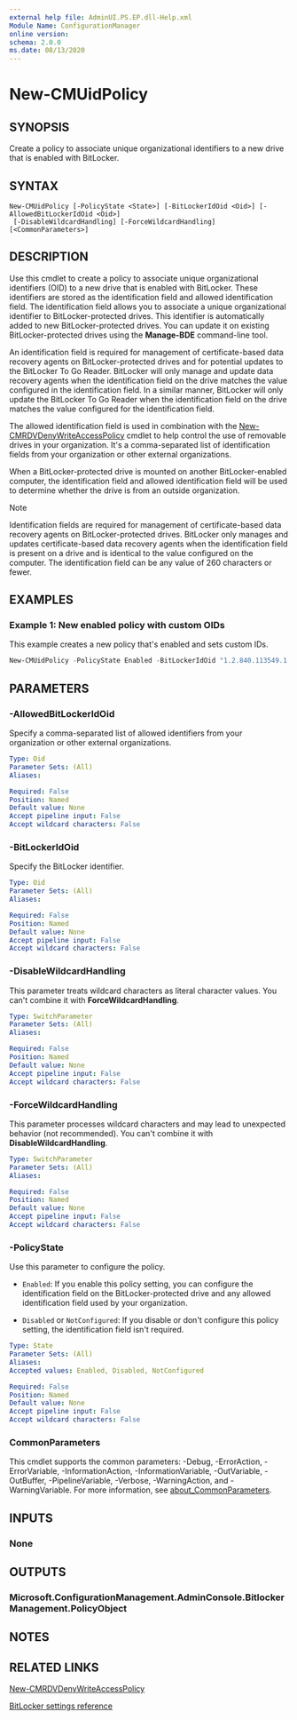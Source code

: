 ```yaml
---
external help file: AdminUI.PS.EP.dll-Help.xml
Module Name: ConfigurationManager
online version:
schema: 2.0.0
ms.date: 08/13/2020
---
```


# New-CMUidPolicy

## SYNOPSIS

Create a policy to associate unique organizational identifiers to a new drive that is enabled with BitLocker.

## SYNTAX

```
New-CMUidPolicy [-PolicyState <State>] [-BitLockerIdOid <Oid>] [-AllowedBitLockerIdOid <Oid>]
 [-DisableWildcardHandling] [-ForceWildcardHandling] [<CommonParameters>]
```

## DESCRIPTION

Use this cmdlet to create a policy to associate unique organizational identifiers (OID) to a new drive that is enabled with BitLocker. These identifiers are stored as the identification field and allowed identification field. The identification field allows you to associate a unique organizational identifier to BitLocker-protected drives. This identifier is automatically added to new BitLocker-protected drives. You can update it on existing BitLocker-protected drives using the **Manage-BDE** command-line tool.

An identification field is required for management of certificate-based data recovery agents on BitLocker-protected drives and for potential updates to the BitLocker To Go Reader. BitLocker will only manage and update data recovery agents when the identification field on the drive matches the value configured in the identification field. In a similar manner, BitLocker will only update the BitLocker To Go Reader when the identification field on the drive matches the value configured for the identification field.

The allowed identification field is used in combination with the [New-CMRDVDenyWriteAccessPolicy](New-CMRDVDenyWriteAccessPolicy.md) cmdlet to help control the use of removable drives in your organization. It's a comma-separated list of identification fields from your organization or other external organizations.

When a BitLocker-protected drive is mounted on another BitLocker-enabled computer, the identification field and allowed identification field will be used to determine whether the drive is from an outside organization.

> [!NOTE]
> Identification fields are required for management of certificate-based data recovery agents on BitLocker-protected drives. BitLocker only manages and updates certificate-based data recovery agents when the identification field is present on a drive and is identical to the value configured on the computer. The identification field can be any value of 260 characters or fewer.

## EXAMPLES

### Example 1: New enabled policy with custom OIDs

This example creates a new policy that's enabled and sets custom IDs.

```powershell
New-CMUidPolicy -PolicyState Enabled -BitLockerIdOid "1.2.840.113549.1.1.1" -AllowedBitLockerIdOid "1.3.6.1.4.1.311.20.2"
```

## PARAMETERS

### -AllowedBitLockerIdOid

Specify a comma-separated list of allowed identifiers from your organization or other external organizations.

```yaml
Type: Oid
Parameter Sets: (All)
Aliases:

Required: False
Position: Named
Default value: None
Accept pipeline input: False
Accept wildcard characters: False
```

### -BitLockerIdOid

Specify the BitLocker identifier.

```yaml
Type: Oid
Parameter Sets: (All)
Aliases:

Required: False
Position: Named
Default value: None
Accept pipeline input: False
Accept wildcard characters: False
```

### -DisableWildcardHandling

This parameter treats wildcard characters as literal character values. You can't combine it with **ForceWildcardHandling**.

```yaml
Type: SwitchParameter
Parameter Sets: (All)
Aliases:

Required: False
Position: Named
Default value: None
Accept pipeline input: False
Accept wildcard characters: False
```

### -ForceWildcardHandling

This parameter processes wildcard characters and may lead to unexpected behavior (not recommended). You can't combine it with **DisableWildcardHandling**.

```yaml
Type: SwitchParameter
Parameter Sets: (All)
Aliases:

Required: False
Position: Named
Default value: None
Accept pipeline input: False
Accept wildcard characters: False
```

### -PolicyState

Use this parameter to configure the policy.

- `Enabled`: If you enable this policy setting, you can configure the identification field on the BitLocker-protected drive and any allowed identification field used by your organization.

- `Disabled` or `NotConfigured`: If you disable or don't configure this policy setting, the identification field isn't required.

```yaml
Type: State
Parameter Sets: (All)
Aliases:
Accepted values: Enabled, Disabled, NotConfigured

Required: False
Position: Named
Default value: None
Accept pipeline input: False
Accept wildcard characters: False
```

### CommonParameters

This cmdlet supports the common parameters: -Debug, -ErrorAction, -ErrorVariable, -InformationAction, -InformationVariable, -OutVariable, -OutBuffer, -PipelineVariable, -Verbose, -WarningAction, and -WarningVariable. For more information, see [about_CommonParameters](http://go.microsoft.com/fwlink/?LinkID=113216).

## INPUTS

### None

## OUTPUTS

### Microsoft.ConfigurationManagement.AdminConsole.BitlockerManagement.PolicyObject

## NOTES

## RELATED LINKS

[New-CMRDVDenyWriteAccessPolicy](New-CMRDVDenyWriteAccessPolicy.md)

[BitLocker settings reference](https://docs.microsoft.com/mem/configmgr/protect/tech-ref/bitlocker/settings#organization-unique-identifiers)
